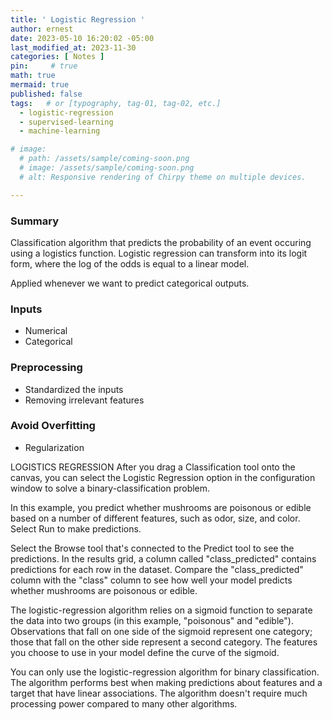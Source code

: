 ```yaml
---
title: ' Logistic Regression '
author: ernest
date: 2023-05-10 16:20:02 -05:00
last_modified_at: 2023-11-30
categories: [ Notes ]
pin:     # true
math: true
mermaid: true
published: false
tags:   # or [typography, tag-01, tag-02, etc.]
  - logistic-regression
  - supervised-learning
  - machine-learning

# image: 
  # path: /assets/sample/coming-soon.png
  # image: /assets/sample/coming-soon.png
  # alt: Responsive rendering of Chirpy theme on multiple devices.

---
```




### Summary


Classification algorithm that predicts the probability of an event occuring using a logistics function.
Logistic regression can transform into its logit form, where the log of the odds is equal to a linear model.

Applied whenever we want to predict categorical outputs.


### Inputs
  - Numerical
  - Categorical


### Preprocessing 
  - Standardized the inputs
  - Removing irrelevant features


### Avoid Overfitting
  - Regularization





LOGISTICS REGRESSION
After you drag a Classification tool onto the canvas, you can select the Logistic Regression option in the configuration window to solve a binary-classification problem.

In this example, you predict whether mushrooms are poisonous or edible based on a number of different features, such as odor, size, and color. Select Run to make predictions.

Select the Browse tool that's connected to the Predict tool to see the predictions. In the results grid, a column called "class_predicted" contains predictions for each row in the dataset. Compare the "class_predicted" column with the "class" column to see how well your model predicts whether mushrooms are poisonous or edible.

The logistic-regression algorithm relies on a sigmoid function to separate the data into two groups (in this example, "poisonous" and "edible"). Observations that fall on one side of the sigmoid represent one category; those that fall on the other side represent a second category. The features you choose to use in your model define the curve of the sigmoid.

You can only use the logistic-regression algorithm for binary classification. The algorithm performs best when making predictions about features and a target that have linear associations. The algorithm doesn't require much processing power compared to many other algorithms.








